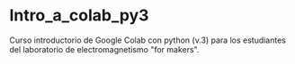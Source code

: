 # Intro_a_colab_py3
Curso introductorio de Google Colab con python (v.3) para los estudiantes del laboratorio de electromagnetismo "for makers".

